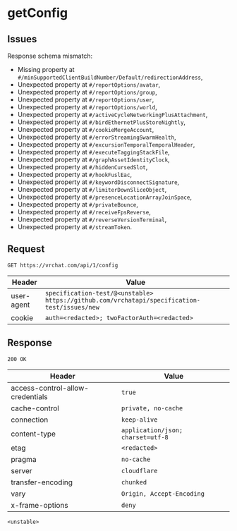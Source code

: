 # getConfig

## Issues
Response schema mismatch:
* Missing property at ``#/minSupportedClientBuildNumber/Default/redirectionAddress``,
* Unexpected property at ``#/reportOptions/avatar``,
* Unexpected property at ``#/reportOptions/group``,
* Unexpected property at ``#/reportOptions/user``,
* Unexpected property at ``#/reportOptions/world``,
* Unexpected property at ``#/activeCycleNetworkingPlusAttachment``,
* Unexpected property at ``#/birdEthernetPlusStoreNightly``,
* Unexpected property at ``#/cookieMergeAccount``,
* Unexpected property at ``#/errorStreamingSwarmHealth``,
* Unexpected property at ``#/excursionTemporalTemporalHeader``,
* Unexpected property at ``#/executeTaggingStackFile``,
* Unexpected property at ``#/graphAssetIdentityClock``,
* Unexpected property at ``#/hiddenCursedSlot``,
* Unexpected property at ``#/hookFuslEac``,
* Unexpected property at ``#/keywordDisconnectSignature``,
* Unexpected property at ``#/limiterDownSliceObject``,
* Unexpected property at ``#/presenceLocationArrayJoinSpace``,
* Unexpected property at ``#/privateBounce``,
* Unexpected property at ``#/receiveFpsReverse``,
* Unexpected property at ``#/reverseVersionTerminal``,
* Unexpected property at ``#/streamToken``.
## Request
`GET https://vrchat.com/api/1/config`

| Header | Value |
| ------ | ----- |
| user-agent | `specification-test/@<unstable> https://github.com/vrchatapi/specification-test/issues/new` |
| cookie | `auth=<redacted>; twoFactorAuth=<redacted>` |


## Response
`200 OK`

| Header | Value |
| ------ | ----- |
| access-control-allow-credentials | `true` |
| cache-control | `private, no-cache` |
| connection | `keep-alive` |
| content-type | `application/json; charset=utf-8` |
| etag | `<redacted>` |
| pragma | `no-cache` |
| server | `cloudflare` |
| transfer-encoding | `chunked` |
| vary | `Origin, Accept-Encoding` |
| x-frame-options | `deny` |

```jsonc
<unstable>
```
